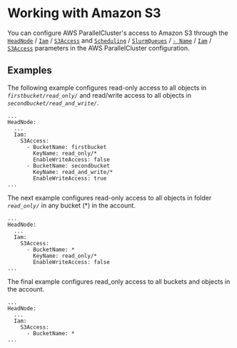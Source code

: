 # Working with Amazon S3<a name="s3_resources-v3"></a>

You can configure AWS ParallelCluster's access to Amazon S3 through the [`HeadNode`](HeadNode-v3.md) / [`Iam`](HeadNode-v3.md#HeadNode-v3-Iam) / [`S3Access`](HeadNode-v3.md#yaml-HeadNode-Iam-S3Access) and [`Scheduling`](Scheduling-v3.md) / [`SlurmQueues`](Scheduling-v3.md#Scheduling-v3-SlurmQueues) / [`- Name`](Scheduling-v3.md#yaml-Scheduling-SlurmQueues-Name) / [`Iam`](Scheduling-v3.md#Scheduling-v3-SlurmQueues-Iam) / [`S3Access`](Scheduling-v3.md#yaml-Scheduling-SlurmQueues-Iam-S3Access) parameters in the AWS ParallelCluster configuration\.

## Examples<a name="examples-s3-v3"></a>

The following example configures read\-only access to all objects in *`firstbucket/read_only/`* and read/write access to all objects in *`secondbucket/read_and_write/`*\.

```
...
HeadNode:  
  ...
  Iam:
    S3Access:
      - BucketName: firstbucket
        KeyName: read_only/*
        EnableWriteAccess: false
      - BucketName: secondbucket
        KeyName: read_and_write/*
        EnableWriteAccess: true
...
```

The next example configures read\-only access to all objects in folder *`read_only/`* in any bucket \(\*\) in the account\.

```
...
HeadNode:  
  ...
  Iam: 
    S3Access:
      - BucketName: *
        KeyName: read_only/*
        EnableWriteAccess: false
...
```

The final example configures read\_only access to all buckets and objects in the account\.

```
...
HeadNode:  
  ...
  Iam:   
    S3Access:
      - BucketName: *
...
```
